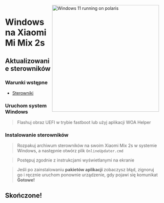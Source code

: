 <img align="right" src="https://github.com/n00b69/woa-polaris/blob/main/polaris.png" width="350" alt="Windows 11 running on polaris">

# Windows na Xiaomi Mi Mix 2s

## Aktualizowanie sterowników

### Warunki wstępne
- [Sterowniki](https://github.com/n00b69/woa-polaris/releases/tag/Drivers)

### Uruchom system Windows
> Flashuj obraz UEFI w trybie fastboot lub użyj aplikacji WOA Helper

### Instalowanie sterowników
> Rozpakuj archiwum sterowników na swoim Xiaomi Mix 2s w systemie Windows, a następnie otwórz plik `OnlineUpdater.cmd`

> Postępuj zgodnie z instrukcjami wyświetlanymi na ekranie

> Jeśli po zainstalowaniu **pakietów aplikacji** zobaczysz błąd, zignoruj ​​go i ręcznie uruchom ponownie urządzenie, gdy pojawi się komunikat **Gotowe!**

## Skończone!










